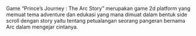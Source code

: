 Game “Prince’s Journey : The Arc Story” merupakan game 2d platform yang memuat tema adventure dan edukasi yang mana dimuat dalam bentuk side scroll dengan story yaitu tentang petualangan seorang pangeran bernama Arc dalam mengejar cintanya.
